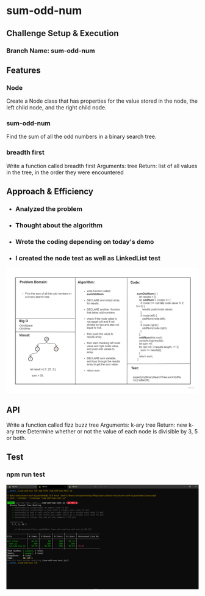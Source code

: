 
# sum-odd-num
<!-- Short summary or background information -->
## Challenge Setup & Execution
### Branch Name: sum-odd-num

## Features

### Node
Create a Node class that has properties for the value stored in the node, the left child node, and the right child node.

### sum-odd-num

Find the sum of all the odd numbers in a binary search tree. 

### breadth first
Write a function called breadth first
Arguments: tree
Return: list of all values in the tree, in the order they were encountered

## Approach & Efficiency
<!-- What approach did you take? Why? What is the Big O space/time for this approach? -->

* ### Analyzed the problem
* ### Thought about the algorithm 
* ### Wrote the coding depending on today's demo
* ### I created the node test as well as LinkedList test

![](Challenge19.jpg)

## API
<!-- Description of each method publicly available to your Linked List -->
Write a function called fizz buzz tree
Arguments: k-ary tree
Return: new k-ary tree
Determine whether or not the value of each node is divisible by 3, 5 or both.

## Test
### npm run test 
![](CC19PassedTests.PNG)
